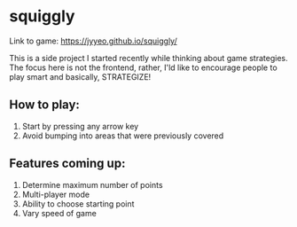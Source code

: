 # squiggly
Link to game: https://jyyeo.github.io/squiggly/

This is a side project I started recently while thinking about game strategies. The focus here is not the frontend, rather, I'ld like to encourage people to play smart and basically, STRATEGIZE!

## How to play:
1. Start by pressing any arrow key
2. Avoid bumping into areas that were previously covered

## Features coming up:
1. Determine maximum number of points
2. Multi-player mode
3. Ability to choose starting point
4. Vary speed of game
